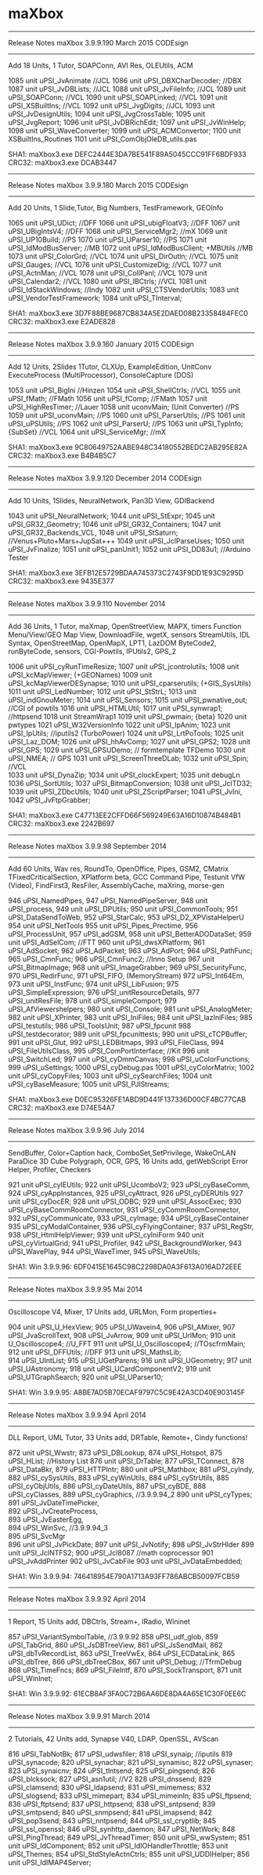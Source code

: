 maXbox
======

****************************************************************
Release Notes maXbox 3.9.9.190 March 2015 CODEsign
****************************************************************
Add 18 Units, 1 Tutor, SOAPConn, AVI Res, OLEUtils, ACM

1085 unit uPSI_JvAnimate                       //JCL
1086 unit uPSI_DBXCharDecoder;                 //DBX
1087 unit uPSI_JvDBLists;                      //JCL
1088 unit uPSI_JvFileInfo;                     //JCL
1089 unit uPSI_SOAPConn;                       //VCL
1090 unit uPSI_SOAPLinked;                     //VCL
1091 unit uPSI_XSBuiltIns;                     //VCL
1092 unit uPSI_JvgDigits;                      //JCL
1093 unit uPSI_JvDesignUtils;
1094 unit uPSI_JvgCrossTable;
1095 unit uPSI_JvgReport;
1096 unit uPSI_JvDBRichEdit;
1097 unit uPSI_JvWinHelp;
1098 unit uPSI_WaveConverter;
1099 unit uPSI_ACMConvertor;
1100 unit XSBuiltIns_Routines
1101 unit uPSI_ComObjOleDB_utils.pas

SHA1:  maXbox3.exe DEFC2444E3DA7BE541F89A5045CCC91FF6BDF933
CRC32: maXbox3.exe DCAB3447

****************************************************************
Release Notes maXbox 3.9.9.180 March 2015 CODEsign
****************************************************************
Add 20 Units, 1 Slide,Tutor, Big Numbers, TestFramework, GEOInfo

1065 unit uPSI_UDict;                          //DFF
1066 unit uPSI_ubigFloatV3;                    //DFF
1067 unit uPSI_UBigIntsV4;                     //DFF 
1068 unit uPSI_ServiceMgr2;                    //mX
1069 unit uPSI_UP10Build;                      //PS
1070 unit uPSI_UParser10;                      //PS
1071 unit uPSI_IdModBusServer;                 //MB
1072 unit uPSI_IdModBusClient; +MBUtils        //MB
1073 unit uPSI_ColorGrd;                       //VCL
1074 unit uPSI_DirOutln;                       //VCL
1075 unit uPSI_Gauges;                         //VCL
1076 unit uPSI_CustomizeDlg;                   //VCL
1077 unit uPSI_ActnMan;                        //VCL
1078 unit uPSI_CollPanl;                       //VCL
1079 unit uPSI_Calendar2;                      //VCL
1080 unit uPSI_IBCtrls;                        //VCL
1081 unit uPSI_IdStackWindows;                 //Indy
1082 unit uPSI_CTSVendorUtils;
1083 unit uPSI_VendorTestFramework;
1084 unit uPSI_TInterval;

SHA1:  maXbox3.exe 3D7F88BE9687CB834A5E2DAED08B23358484FEC0
CRC32: maXbox3.exe E2ADE828

****************************************************************
Release Notes maXbox 3.9.9.160 January 2015 CODEsign
****************************************************************
Add 12 Units, 2Slides 1Tutor, CLXUp, ExampleEdition, UnitConv
ExecuteProcess (MultiProcessor), ConsoleCapture (DOS)

1053 unit uPSI_BigIni                          //Hinzen
1054 unit uPSI_ShellCtrls;                     //VCL
1055 unit uPSI_fMath;                          //FMath
1056 unit uPSI_fComp;                          //FMath
1057 unit uPSI_HighResTimer;                   //Lauer
1058 unit uconvMain; (Unit Converter)          //PS	
1059 unit uPSI_uconvMain;                      //PS
1060 unit uPSI_ParserUtils;                    //PS
1061 unit uPSI_uPSUtils;                       //PS
1062 unit uPSI_ParserU;                        //PS
1063 unit uPSI_TypInfo; {SubSet}               //VCL
1064 unit uPSI_ServiceMgr;                     //mX	

SHA1:  maXbox3.exe 9C80649752AABE948C34180552BEDC2AB295E82A
CRC32: maXbox3.exe B4B4B5C7


****************************************************************
Release Notes maXbox 3.9.9.120 December 2014 CODEsign
****************************************************************
Add 10 Units, 1Slides, NeuralNetwork, Pan3D View, GDIBackend

1043 unit uPSI_NeuralNetwork;
1044 unit uPSI_StExpr;
1045 unit uPSI_GR32_Geometry;
1046 unit uPSI_GR32_Containers;
1047 unit uPSI_GR32_Backends_VCL,
1048 unit uPSI_StSaturn; //Venus+Pluto+Mars+JupSat+++
1049 unit uPSI_JclParseUses;
1050 unit uPSI_JvFinalize;
1051 unit uPSI_panUnit1;
1052 unit uPSI_DD83u1;  //Arduino Tester

SHA1:  maXbox3.exe 3EFB12E5729BDAA745373C2743F9DD1E93C9295D
CRC32: maXbox3.exe 9435E377


****************************************************************
Release Notes maXbox 3.9.9.110 November 2014
****************************************************************
Add 36 Units, 1 Tutor, maXmap, OpenStreetView, MAPX, timers
Function Menu/View/GEO Map View, DownloadFile, wgetX, sensors
StreamUtils, IDL Syntax, OpenStreetMap, OpenMapX, LPT1, LazDOM
ByteCode2, runByteCode, sensors, CGI-Powtils, IPUtils2, GPS_2

1006 unit uPSI_cyRunTimeResize;
1007 unit uPSI_jcontrolutils;
1008 unit uPSI_kcMapViewer; (+GEONames)
1009 unit uPSI_kcMapViewerDESynapse;
1010 unit uPSI_cparserutils; (+GIS_SysUtils) 
1011 unit uPSI_LedNumber;
1012 unit uPSI_StStrL;
1013 unit uPSI_indGnouMeter;
1014 unit uPSI_Sensors;
1015 unit uPSI_pwnative_out; //CGI of powtils
1016 unit uPSI_HTMLUtil;
1017 unit uPSI_synwrap1; //httpsend
1018 unit StreamWrap1
1019 unit uPSI_pwmain; {beta}
1020 unit pwtypes 
1021 uPSI_W32VersionInfo
1022 unit uPSI_IpAnim;
1023 unit uPSI_IpUtils; //iputils2 (TurboPower)
1024 unit uPSI_LrtPoTools;
1025 unit uPSI_Laz_DOM;
1026 unit uPSI_hhAvComp;
1027 unit uPSI_GPS2;
1028 unit uPSI_GPS;
1029 unit uPSI_GPSUDemo; // formtemplate TFDemo
1030 unit uPSI_NMEA;     // GPS
1031 unit uPSI_ScreenThreeDLab;
1032 unit uPSI_Spin; //VCL	
1033 unit uPSI_DynaZip;
1034 unit uPSI_clockExpert;
1035 unit debugLn
1036 uPSI_SortUtils;
1037 uPSI_BitmapConversion;
1038 unit uPSI_JclTD32;
1039 unit uPSI_ZDbcUtils;
1040 unit uPSI_ZScriptParser;
1041 uPSI_JvIni,
1042 uPSI_JvFtpGrabber;

SHA1:  maXbox3.exe C47713EE2CFFD66F569249E63A16D10874B484B1
CRC32: maXbox3.exe 2242B697


****************************************************************
Release Notes maXbox 3.9.9.98 September 2014
****************************************************************
Add 60 Units, Wav res, RoundTo, OpenOffice, Pipes, GSM2, CMatrix
TFixedCriticalSection, XPlatform beta, GCC Command Pipe, Testunit
VfW (Video), FindFirst3, ResFiler, AssemblyCache, maXring, morse-gen

946 uPSI_NamedPipes,
947 uPSI_NamedPipeServer,
948 unit uPSI_process,
949 unit uPSI_DPUtils;
950 unit uPSI_CommonTools;
951 uPSI_DataSendToWeb,
952 uPSI_StarCalc,
953 uPSI_D2_XPVistaHelperU
954 unit uPSI_NetTools
955 unit uPSI_Pipes_Prectime, 
956 uPSI_ProcessUnit,
957 uPSI_adGSM,
958 unit uPSI_BetterADODataSet;
959 unit uPSI_AdSelCom; //FTT
960 unit uPSI_dwsXPlatform;
961 uPSI_AdSocket;
962 uPSI_AdPacket;
963 uPSI_AdPort;
964 uPSI_PathFunc;
965 uPSI_CmnFunc;
966 uPSI_CmnFunc2; //Inno Setup
967 unit uPSI_BitmapImage;
968 unit uPSI_ImageGrabber;
969 uPSI_SecurityFunc,
970 uPSI_RedirFunc,
971 uPSI_FIFO, (MemoryStream)
972 uPSI_Int64Em,
973 unit uPSI_InstFunc;
974 unit uPSI_LibFusion;
975 uPSI_SimpleExpression;
976 uPSI_unitResourceDetails,
977 uPSI_unitResFile;
978 unit uPSI_simpleComport;
979 uPSI_AfViewershelpers;
980 unit uPSI_Console;
981 unit uPSI_AnalogMeter;
982 unit uPSI_XPrinter,
983 unit uPSI_IniFiles;
984 unit uPSI_lazIniFiles;
985 uPSI_testutils;
986 uPSI_ToolsUnit;
987 uPSI_fpcunit
988 uPSI_testdecorator;
989 unit uPSI_fpcunittests;
990 unit uPSI_cTCPBuffer;
991 unit uPSI_Glut,
992 uPSI_LEDBitmaps,
993 uPSI_FileClass,
994 uPSI_FileUtilsClass,
995 uPSI_ComPortInterface; //Kit
996 unit uPSI_SwitchLed;
997 unit uPSI_cyDmmCanvas;
998 uPSI_uColorFunctions;
999 uPSI_uSettings;
1000 uPSI_cyDebug.pas
1001 uPSI_cyColorMatrix;
1002 unit uPSI_cyCopyFiles;
1003 unit uPSI_cySearchFiles;
1004 unit uPSI_cyBaseMeasure;
1005 unit uPSI_PJIStreams;

SHA1:  maXbox3.exe D0EC95326FE1ABD9D441F137336D00CF4BC77CAB
CRC32: maXbox3.exe D74E54A7


****************************************************************
Release Notes maXbox 3.9.9.96 July 2014
****************************************************************
SendBuffer, Color+Caption hack, ComboSet,SetPrivilege, WakeOnLAN
ParaDice 3D Cube Polygraph, OCR, GPS, 16 Units add, getWebScript
Error Helper, Profiler, Checkers

921 unit uPSI_cyIEUtils;
922 unit uPSI_UcomboV2;
923 uPSI_cyBaseComm,
924 uPSI_cyAppInstances,
925 uPSI_cyAttract,
926 uPSI_cyDERUtils
927 unit uPSI_cyDocER;
928 unit uPSI_ODBC;
929 unit uPSI_AssocExec;
930 uPSI_cyBaseCommRoomConnector,
931 uPSI_cyCommRoomConnector,
932 uPSI_cyCommunicate,
933 uPSI_cyImage;
934 uPSI_cyBaseContainer
935 uPSI_cyModalContainer,
936 uPSI_cyFlyingContainer;
937 uPSI_RegStr,
938 uPSI_HtmlHelpViewer;
939 unit uPSI_cyIniForm
940 unit uPSI_cyVirtualGrid;
941 uPSI_Profiler,
942 uPSI_BackgroundWorker,
943 uPSI_WavePlay,
944 uPSI_WaveTimer,
945 uPSI_WaveUtils;

SHA1: Win 3.9.9.96: 6DF0415E1645C98C2298DA0A3F613A016AD72EEE

****************************************************************
Release Notes maXbox 3.9.9.95 Mai 2014
****************************************************************
Oscilloscope V4, Mixer, 17 Units add, URLMon, Form properties+

904 unit uPSI_U_HexView;
905 uPSI_UWavein4,
906 uPSI_AMixer,
907 uPSI_JvaScrollText,
908 uPSI_JvArrow,
909 unit uPSI_UrlMon;
910 unit U_Oscilloscope4;  //U_FFT
911 unit uPSI_U_Oscilloscope4; //TOscfrmMain;
912 unit uPSI_DFFUtils;  //DFF
913 unit uPSI_MathsLib;  
914 uPSI_UIntList;
915 uPSI_UGetParens;
916 unit uPSI_UGeometry;
917 unit uPSI_UAstronomy;
918 unit uPSI_UCardComponentV2;
919 unit uPSI_UTGraphSearch;
920 unit uPSI_UParser10;

SHA1: Win 3.9.9.95: A8BE7AD5B70ECAF9797C5C9E42A3CD40E903145F

****************************************************************
Release Notes maXbox 3.9.9.94 April 2014
****************************************************************
DLL Report, UML Tutor, 33 Units add, DRTable, Remote+, Cindy functions!

872 unit uPSI_Wwstr;
873 uPSI_DBLookup,
874 uPSI_Hotspot,
875 uPSI_HList; //History List
876 unit uPSI_DrTable;
877 uPSI_TConnect,
878 uPSI_DataBkr,
879 uPSI_HTTPIntr;
880 unit uPSI_Mathbox;
881 uPSI_cyIndy,
882 uPSI_cySysUtils,
883 uPSI_cyWinUtils,
884 uPSI_cyStrUtils,
885 uPSI_cyObjUtils,
886 uPSI_cyDateUtils,
887 uPSI_cyBDE,
888 uPSI_cyClasses,
889 uPSI_cyGraphics,  //3.9.9.94_2
890 unit uPSI_cyTypes;
891 uPSI_JvDateTimePicker,                     
892 uPSI_JvCreateProcess,                      
893 uPSI_JvEasterEgg,                          
894 uPSI_WinSvc,  //3.9.9.94_3                 
895 uPSI_SvcMgr                                
896 unit uPSI_JvPickDate;
897 unit uPSI_JvNotify;
898 uPSI_JvStrHlder
899 unit uPSI_JclNTFS2;
900 uPSI_Jcl8087 //math coprocessor
901 uPSI_JvAddPrinter
902 uPSI_JvCabFile
903 unit uPSI_JvDataEmbedded;

SHA1: Win 3.9.9.94: 746418954E790A1713A93FF786ABCB50097FCB59

****************************************************************
Release Notes maXbox 3.9.9.92 April 2014
****************************************************************
1 Report, 15 Units add, DBCtrls, Stream+, IRadio, Wininet

857 uPSI_VariantSymbolTable, //3.9.9.92
858 uPSI_udf_glob,
859 uPSI_TabGrid,
860 uPSI_JsDBTreeView,
861 uPSI_JsSendMail,
862 uPSI_dbTvRecordList,
863 uPSI_TreeVwEx,
864 uPSI_ECDataLink,
865 uPSI_dbTree,
866 uPSI_dbTreeCBox,
867 unit uPSI_Debug; //TfrmDebug
868 uPSI_TimeFncs;
869 uPSI_FileIntf,
870 uPSI_SockTransport,
871 unit uPSI_WinInet;

SHA1: Win 3.9.9.92: 61ECB8AF3FA0C72B6AA6DE8DA4A65E1C30F0EE6C

****************************************************************
Release Notes maXbox 3.9.9.91 March 2014
****************************************************************
2 Tutorials, 42 Units add, Synapse V40, LDAP, OpenSSL, AVScan

816 uPSI_TabNotBk;
817 uPSI_udwsfiler;
818 uPSI_synaip; //iputils
819 uPSI_synacode;
820 uPSI_synachar;
821 uPSI_synamisc;
822 uPSI_synaser;
823 uPSI_synaicnv;
824 uPSI_tlntsend;
825 uPSI_pingsend;
826 uPSI_blcksock;
827 uPSI_asn1util; //V2
828 uPSI_dnssend;
829 uPSI_clamsend;
830 uPSI_ldapsend;
831 uPSI_mimemess;
832 uPSI_slogsend;
833 uPSI_mimepart;
834 uPSI_mimeinln;
835 uPSI_ftpsend;
836 uPSI_ftptsend;
837 uPSI_httpsend;
838 uPSI_sntpsend;
839 uPSI_smtpsend;
840 uPSI_snmpsend;
841 uPSI_imapsend;
842 uPSI_pop3send;
843 uPSI_nntpsend;
844 uPSI_ssl_cryptlib;
845 uPSI_ssl_openssl;
846 uPSI_synhttp_daemon;
847 uPSI_NetWork;
848 uPSI_PingThread;
849 uPSI_JvThreadTimer;
850 unit uPSI_wwSystem;
851 unit uPSI_IdComponent;
852 unit uPSI_IdIOHandlerThrottle;
853 unit uPSI_Themes;
854 uPSI_StdStyleActnCtrls;
855 unit uPSI_UDDIHelper;
856 unit uPSI_IdIMAP4Server;

